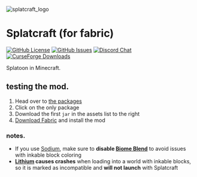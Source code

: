 ![splatcraft_logo](https://raw.githubusercontent.com/splatcraft/splatcraft/fabric/1.16.5/src/main/resources/pack.png)

# Splatcraft (for fabric)
[![GitHub License](https://img.shields.io/github/license/splatcraft/splatcraft.svg?style=flat-square)](https://github.com/splatcraft/splatcraft/blob/HEAD/LICENSE)
[![GitHub Issues](https://img.shields.io/github/issues/splatcraft/splatcraft?color=DF641A&style=flat-square)](https://github.com/splatcraft/splatcraft/issues)
[![Discord Chat](https://img.shields.io/discord/671749458840518656?label=discord&logo=discord&style=flat-square)](https://discord.gg/JAraVNecyz)
[![CurseForge Downloads](http://cf.way2muchnoise.eu/full_splatcraft_downloads.svg?badge_style=flat)](https://www.curseforge.com/minecraft/mc-mods/splatcraft)

Splatoon in Minecraft.

## testing the mod.
1. Head over to [the packages](https://github.com/splatcraft/splatcraft/packages)
2. Click on the only package
3. Download the first `jar` in the assets list to the right
4. [Download Fabric](https://fabricmc.net/wiki/install) and install the mod

### notes.
- If you use [Sodium](https://www.curseforge.com/minecraft/mc-mods/sodium), make sure to **disable [Biome Blend](https://minecraft.gamepedia.com/Options#Video_Settings)** to avoid issues with inkable block coloring
- **[Lithium](https://www.curseforge.com/minecraft/mc-mods/lithium) causes crashes** when loading into a world with inkable blocks, so it is marked as incompatible and **will not launch** with Splatcraft
